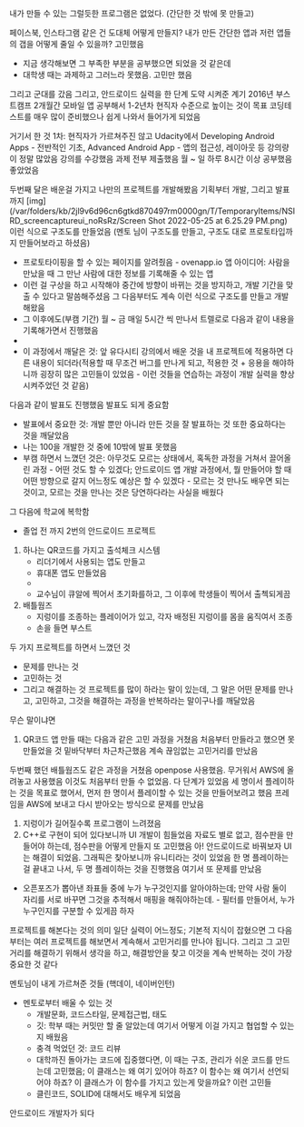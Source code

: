 내가 만들 수 있는 그럴듯한 프로그램은 없었다.
(간단한 것 밖에 못 만들고)

페이스북, 인스타그램 같은 건 도대체 어떻게 만들지?
내가 만든 간단한 앱과 저런 앱들의 갭을 어떻게 줄일 수 있을까? 고민했음

- 지금 생각해보면 그 부족한 부분을 공부했으면 되었을 것 같은데
- 대학생 때는 과제하고 그러느라 못했음. 고민만 했음

그리고 군대를 갔음
그리고, 안드로이드 실력을 한 단계 도약 시켜준 계기
2016년 부스트캠프
2개월간 모바일 앱 공부해서 1-2년차 현직자 수준으로 높이는 것이 목표
코딩테스트를 매우 많이 준비했으나 쉽게 나와서 들어가게 되었음

거기서 한 것
1차: 현직자가 가르쳐주진 않고 Udacity에서
Developing Android Apps - 전반적인 기초,
Advanced Android App - 앱의 접근성, 레이아웃 등
강의량이 정말 많았음
강의를 수강했음
과제 전부 제출했음
월 ~ 일 하루 8시간 이상 공부했음
좋았었음

두번째 달은 배운걸 가지고 나만의 프로젝트를 개발해봤음
기획부터 개발, 그리고 발표까지
[img](/var/folders/kb/2jl9v6d96cn6gtkd870497rm0000gn/T/TemporaryItems/NSIRD_screencaptureui_noRsRz/Screen Shot 2022-05-25 at 6.25.29 PM.png)
이런 식으로 구조도를 만들었음
(멘토 님이 구조도를 만들고, 구조도 대로 프로토타입까지 만들어보라고 하셨음)
- 프로토타이핑을 할 수 있는 페이지를 알려줬음 - ovenapp.io
앱 아이디어: 사람을 만났을 때 그 만난 사람에 대한 정보를 기록해줄 수 있는 앱
- 이런 걸 구상을 하고 시작해야 중간에 방향이 바뀌는 것을 방지하고, 개발 기간을 맞출 수 있다고 말씀해주셨음
그 다음부터도 계속 이런 식으로 구조도를 만들고 개발해왔음
- 그 이후에도(부캠 기간) 월 ~ 금 매일 5시간 씩 만나서 트렐로로 다음과 같이 내용을 기록해가면서 진행했음
- []()
- 이 과정에서 깨달은 것: 앞 유다시티 강의에서 배운 것을 내 프로젝트에 적용하면 다른 내용이 되더라(적용할 때 무조건 버그를 만나게 되고, 적용한 것 + 응용을 해야하니까 굉장히 많은 고민들이 있었음 - 이런 것들을 연습하는 과정이 개발 실력을 향상 시켜주었던 것 같음)

다음과 같이 발표도 진행했음
발표도 되게 중요함
[]()
- 발표에서 중요한 것: 개발 뿐만 아니라 만든 것을 잘 발표하는 것 또한 중요하다는 것을 깨달았음
- 나는 100을 개발한 것 중에 10밖에 발표 못했음
- 부캠 하면서 느꼈던 것은: 아무것도 모르는 상태에서, 혹독한 과정을 거쳐서 끌어올린 과정 - 어떤 것도 할 수 있겠다; 안드로이드 앱 개발 과정에서, 뭘 만들어야 할 때 어떤 방향으로 갈지 어느정도 예상은 할 수 있겠다 - 모르는 것 만나도 배우면 되는 것이고, 모르는 것을 만나는 것은 당연하다라는 사실을 배웠다

그 다음에 학교에 복학함
- 졸업 전 까지 2번의 안드로이드 프로젝트
1. 하나는 QR코드를 가지고 출석체크 시스템
    - 리더기에서 사용되는 앱도 만들고
    - 휴대폰 앱도 만들었음
    - []()
    - 교수님이 큐알에 찍어서 초기화를하고, 그 이후에 학생들이 찍어서 출첵되게끔
2. 배틀웜즈
    - 지렁이를 조종하는 플레이어가 있고, 각자 배정된 지렁이를 몸을 움직여서 조종
    - 손을 들면 부스트

두 가지 프로젝트를 하면서 느꼈던 것
- 문제를 만나는 것
- 고민하는 것
- 그리고 해결하는 것
프로젝트를 많이 하라는 말이 있는데, 그 말은 어떤 문제를 만나고, 고민하고, 그것을 해결하는 과정을 반복하라는 말이구나를 깨달았음

무슨 말이냐면
1. QR코드 앱 만들 때는 다음과 같은 고민 과정을 거쳤음
[]()
처음부터 만들라고 했으면 못 만들었을 것
밑바닥부터 차근차근했음
계속 끊임없는 고민거리를 만났음

두번째 했던 배틀웜즈도 같은 과정을 거쳤음
openpose 사용했음. 무거워서 AWS에 올려놓고 사용했음
이것도 처음부터 만들 수 없었음. 다 단계가 있었음
세 명이서 플레이하는 것을 목표로 했어서, 먼저 한 명이서 플레이할 수 있는 것을 만들어보려고 했음
프레임을 AWS에 보내고 다시 받아오는 방식으로
문제를 만났음
1. 지렁이가 길어질수록 프로그램이 느려졌음
2. C++로 구현이 되어 있다보니까 UI 개발이 힘들었음
자료도 별로 없고, 점수판을 만들어야 하는데, 점수판을 어떻게 만들지 또 고민했음
아! 안드로이드로 바꿔보자
UI는 해결이 되었음. 그래픽은 찾아보니까 유니티라는 것이 있었음
한 명 플레이하는 걸 끝내고 나서, 두 명 플레이하는 것을 진행했음
여기서 또 문제를 만났음
- 오픈포즈가 뽑아낸 좌표들 중에 누가 누구것인지를 알아야하는데; 만약 사람 둘이 자리를 서로 바꾸면 그것을 추적해서 매핑을 해줘야하는데. - 필터를 만들어서, 누가 누구인지를 구분할 수 있게끔 하자


프로젝트를 해본다는 것의 의미
일단 실력이 어느정도; 기본적 지식이 잡혔으면 그 다음부터는 여러 프로젝트를 해보면서 계속해서 고민거리를 만나야 됩니다. 그리고 그 고민거리를 해결하기 위해서 생각을 하고, 해결방안을 찾고 이것을 계속 반복하는 것이 가장 중요한 것 같다


멘토님이 내게 가르쳐준 것들 (핵데이, 네이버인턴)
- 멘토로부터 배울 수 있는 것
    - 개발문화, 코드스타일, 문제접근법, 태도
    - 깃: 학부 때는 커밋만 할 줄 알았는데 여기서 어떻게 이걸 가지고 협업할 수 있는지 배웠음
    - 충격 먹었던 것: 코드 리뷰
    - 대학까진 돌아가는 코드에 집중했다면, 이 때는 구조, 관리가 쉬운 코드를 만드는데 고민했음; 이 클래스는 왜 여기 있어야 하죠? 이 함수는 왜 여기서 선언되어야 하죠? 이 클래스가 이 함수를 가지고 있는게 맞을까요? 이런 고민들
    - 클린코드, SOLID에 대해서도 배우게 되었음


안드로이드 개발자가 되다






